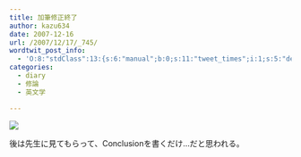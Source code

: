 ```yaml
---
title: 加筆修正終了
author: kazu634
date: 2007-12-16
url: /2007/12/17/_745/
wordtwit_post_info:
  - 'O:8:"stdClass":13:{s:6:"manual";b:0;s:11:"tweet_times";i:1;s:5:"delay";i:0;s:7:"enabled";i:1;s:10:"separation";s:2:"60";s:7:"version";s:3:"3.7";s:14:"tweet_template";b:0;s:6:"status";i:2;s:6:"result";a:0:{}s:13:"tweet_counter";i:2;s:13:"tweet_log_ids";a:1:{i:0;i:3481;}s:9:"hash_tags";a:0:{}s:8:"accounts";a:1:{i:0;s:7:"kazu634";}}'
categories:
  - diary
  - 修論
  - 英文学

---
```

<div class="section">
<p>
<center>
</center>
</p>
  
<p>
<a href="http://flickr.com/photos/mattwright/7283732/" onclick="__gaTracker('send', 'event', 'outbound-article', 'http://flickr.com/photos/mattwright/7283732/', '');" title="the pilot p-&#60;wbr&#62;500"><img src="http://farm1.static.flickr.com/7/7283732_148cdb3ded_m.jpg" /></a>
</p></p> 
  
<p>
    後は先生に見てもらって、Conclusionを書くだけ…だと思われる。
</p>
</div>